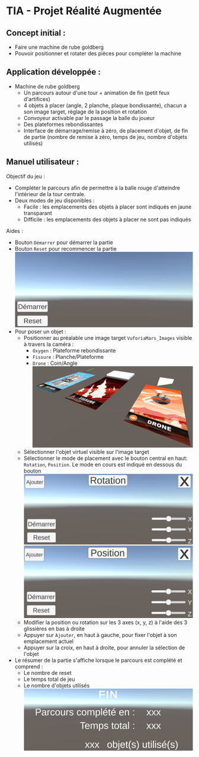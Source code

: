 # TIA - Projet Réalité Augmentée

## Concept initial :
- Faire une machine de rube goldberg
- Pouvoir positionner et rotater des pièces pour compléter la machine

## Application développée :
- Machine de rube goldberg
    - Un parcours autour d'une tour + animation de fin (petit feux d'artifices)
    - 4 objets à placer (angle, 2 planche, plaque bondissante), chacun a son image target, règlage de la position et rotation
    - Convoyeur activable par le passage la balle du joueur
    - Des plateformes rebondissantes
    - Interface de démarrage/remise à zéro, de placement d'objet, de fin de partie (nombre de remise à zéro, temps de jeu, nombre d'objets utilisés)

## Manuel utilisateur :
Objectif du jeu :
- Compléter le parcours afin de permettre à la balle rouge d'atteindre l'intérieur de la tour centrale.
- Deux modes de jeu disponibles :
    - Facile : les emplacements des objets à placer sont indiqués en jaune transparant
    - Difficile : les emplacements des objets à placer ne sont pas indiqués

Aides :
- Bouton ``Démarrer`` pour démarrer la partie
- Bouton ``Reset`` pour recommencer la partie
![ImagesReadMe/StartResetMenu.png](ImagesReadMe/StartResetMenu.png)
- Pour poser un objet :
    - Positionner au préalable une image target ``VuforiaMars_Images`` visible à travers la caméra :
        - ``Oxygen`` : Plateforme rebondissante
        - ``Fissure`` : Planche/Plateforme
        - ``Drone`` : Coin/Angle
    ![ImagesReadMe/ImagesTarget.png](ImagesReadMe/ImagesTarget.png)
    - Sélectionner l'objet virtuel visible sur l'image target
    - Sélectionner le mode de placement avec le bouton central en haut: ``Rotation``, ``Position``. Le mode en cours est indiqué en dessous du bouton
    ![ImagesReadMe/EditMenuRotate.png](ImagesReadMe/EditMenuRotate.png)
    ![ImagesReadMe/EditMenuMove.png](ImagesReadMe/EditMenuMove.png)
    - Modifier la position ou rotation sur les 3 axes (x, y, z) à l'aide des 3 glissières en bas à droite
    - Appuyer sur ``Ajouter``, en haut à gauche, pour fixer l'objet à son emplacement actuel
    - Appuyer sur la croix, en haut à droite, pour annuler la sélection de l'objet
- Le résumer de la partie s'affiche lorsque le parcours est complété et comprend :
    - Le nombre de reset
    - Le temps total de jeu
    - Le nombre d'objets utilisés
    ![ImagesReadMe/EndMenu.png](ImagesReadMe/EndMenu.png)